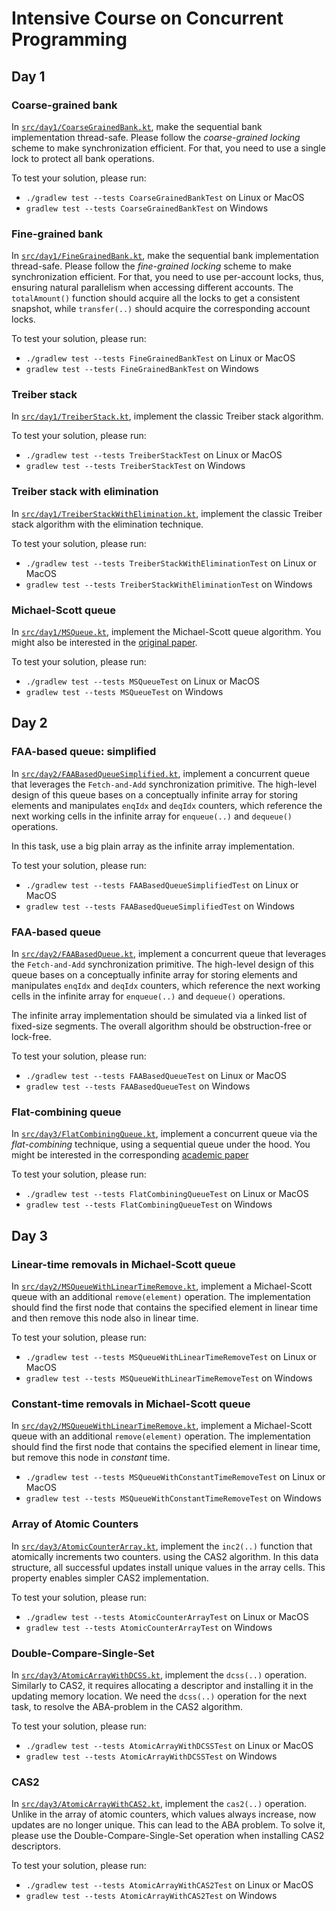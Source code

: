 # Intensive Course on Concurrent Programming

## Day 1

### Coarse-grained bank

In [`src/day1/CoarseGrainedBank.kt`](src/day1/CoarseGrainedBank.kt),
make the sequential bank implementation thread-safe.
Please follow the *coarse-grained locking* scheme to make synchronization efficient.
For that, you need to use a single lock to protect all bank operations.

To test your solution, please run:

* `./gradlew test --tests CoarseGrainedBankTest` on Linux or MacOS
* `gradlew test --tests CoarseGrainedBankTest` on Windows

### Fine-grained bank

In [`src/day1/FineGrainedBank.kt`](src/day1/FineGrainedBank.kt),
make the sequential bank implementation thread-safe.
Please follow the *fine-grained locking* scheme to make synchronization efficient.
For that, you need to use per-account locks, thus, ensuring natural parallelism
when accessing different accounts. The `totalAmount()` function should acquire
all the locks to get a consistent snapshot, while `transfer(..)` should acquire
the corresponding account locks.

To test your solution, please run:

* `./gradlew test --tests FineGrainedBankTest` on Linux or MacOS
* `gradlew test --tests FineGrainedBankTest` on Windows

### Treiber stack

In [`src/day1/TreiberStack.kt`](src/day1/TreiberStack.kt),
implement the classic Treiber stack algorithm.

To test your solution, please run:

* `./gradlew test --tests TreiberStackTest` on Linux or MacOS
* `gradlew test --tests TreiberStackTest` on Windows

### Treiber stack with elimination

In [`src/day1/TreiberStackWithElimination.kt`](src/day1/TreiberStackWithElimination.kt),
implement the classic Treiber stack algorithm with the elimination technique.

To test your solution, please run:

* `./gradlew test --tests TreiberStackWithEliminationTest` on Linux or MacOS
* `gradlew test --tests TreiberStackWithEliminationTest` on Windows

### Michael-Scott queue

In [`src/day1/MSQueue.kt`](src/day1/MSQueue.kt),
implement the Michael-Scott queue algorithm.
You might also be interested in the [original paper](http://www.cs.rochester.edu/~scott/papers/1996_PODC_queues.pdf).

To test your solution, please run:

* `./gradlew test --tests MSQueueTest` on Linux or MacOS
* `gradlew test --tests MSQueueTest` on Windows


## Day 2

### FAA-based queue: simplified

In [`src/day2/FAABasedQueueSimplified.kt`](src/day2/FAABasedQueueSimplified.kt),
implement a concurrent queue that leverages the `Fetch-and-Add` synchronization primitive.
The high-level design of this queue bases on a conceptually infinite array for storing elements and manipulates
`enqIdx` and `deqIdx` counters, which reference the next working cells in the infinite array for `enqueue(..)`
and `dequeue()` operations.

In this task, use a big plain array as the infinite array implementation.

To test your solution, please run:

* `./gradlew test --tests FAABasedQueueSimplifiedTest` on Linux or MacOS
* `gradlew test --tests FAABasedQueueSimplifiedTest` on Windows

### FAA-based queue

In [`src/day2/FAABasedQueue.kt`](src/day2/FAABasedQueue.kt),
implement a concurrent queue that leverages the `Fetch-and-Add` synchronization primitive.
The high-level design of this queue bases on a conceptually infinite array for storing elements and manipulates
`enqIdx` and `deqIdx` counters, which reference the next working cells in the infinite array for `enqueue(..)`
and `dequeue()` operations.

The infinite array implementation should be simulated via a linked list of
fixed-size segments. The overall algorithm should be obstruction-free or lock-free.

To test your solution, please run:

* `./gradlew test --tests FAABasedQueueTest` on Linux or MacOS
* `gradlew test --tests FAABasedQueueTest` on Windows

### Flat-combining queue

In [`src/day3/FlatCombiningQueue.kt`](src/day3/FlatCombiningQueue.kt), implement a concurrent queue via the
_flat-combining_ technique,
using a sequential queue under the hood. You might be interested in the corresponding
[academic paper]((https://dl.acm.org/doi/pdf/10.1145/1810479.1810540?casa_token=Yo13gxOeFhwAAAAA:qS33gvUFNhI4t_2ioHnZz0egK8PFq0Mg7MT0ma1-26aeQYKk7aZBzEHEY6iFMiu-GEmzsBMuSibDkg))

To test your solution, please run:

* `./gradlew test --tests FlatCombiningQueueTest` on Linux or MacOS
* `gradlew test --tests FlatCombiningQueueTest` on Windows


## Day 3

### Linear-time removals in Michael-Scott queue

In [`src/day2/MSQueueWithLinearTimeRemove.kt`](src/day2/MSQueueWithLinearTimeRemove.kt),
implement a Michael-Scott queue with an additional `remove(element)` operation.
The implementation should find the first node that contains the specified element
in linear time and then remove this node also in linear time.

To test your solution, please run:

* `./gradlew test --tests MSQueueWithLinearTimeRemoveTest` on Linux or MacOS
* `gradlew test --tests MSQueueWithLinearTimeRemoveTest` on Windows

### Constant-time removals in Michael-Scott queue

In [`src/day2/MSQueueWithLinearTimeRemove.kt`](src/day2/MSQueueWithLinearTimeRemove.kt),
implement a Michael-Scott queue with an additional `remove(element)` operation.
The implementation should find the first node that contains the specified element
in linear time, but remove this node in _constant_ time.

* `./gradlew test --tests MSQueueWithConstantTimeRemoveTest` on Linux or MacOS
* `gradlew test --tests MSQueueWithConstantTimeRemoveTest` on Windows

### Array of Atomic Counters

In [`src/day3/AtomicCounterArray.kt`](src/day3/AtomicCounterArray.kt),
implement the `inc2(..)` function that atomically increments two counters.
using the CAS2 algorithm. In this data structure, all successful updates
install unique values in the array cells.
This property enables simpler CAS2 implementation.

To test your solution, please run:

* `./gradlew test --tests AtomicCounterArrayTest` on Linux or MacOS
* `gradlew test --tests AtomicCounterArrayTest` on Windows

### Double-Compare-Single-Set

In [`src/day3/AtomicArrayWithDCSS.kt`](src/day3/AtomicArrayWithDCSS.kt),
implement the `dcss(..)` operation. Similarly to CAS2, it requires
allocating a descriptor and installing it in the updating memory location.
We need the `dcss(..)` operation for the next task, to resolve the ABA-problem
in the CAS2 algorithm.

To test your solution, please run:

* `./gradlew test --tests AtomicArrayWithDCSSTest` on Linux or MacOS
* `gradlew test --tests AtomicArrayWithDCSSTest` on Windows

### CAS2

In [`src/day3/AtomicArrayWithCAS2.kt`](src/day3/AtomicArrayWithCAS2.kt),
implement the `cas2(..)` operation. Unlike in the array of atomic counters,
which values always increase, now updates are no longer unique.
This can lead to the ABA problem. To solve it, please use
the Double-Compare-Single-Set operation when installing CAS2 descriptors.

To test your solution, please run:

* `./gradlew test --tests AtomicArrayWithCAS2Test` on Linux or MacOS
* `gradlew test --tests AtomicArrayWithCAS2Test` on Windows
